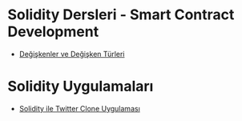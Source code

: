 # Solidity Dersleri - Smart Contract Development

- [Değişkenler ve Değişken Türleri](https://github.com/erelcolak/solidity-tutorials/tree/main/tutorials/01-variables)

# Solidity Uygulamaları

- [Solidity ile Twitter Clone Uygulaması](https://github.com/erelcolak/solidity-tutorials/tree/main/projects/solidity-twitter-clone)
